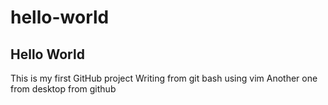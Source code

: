# hello-world
Hello World
------------------
This is my first GitHub project
Writing from git bash using vim
Another one from desktop
from github
